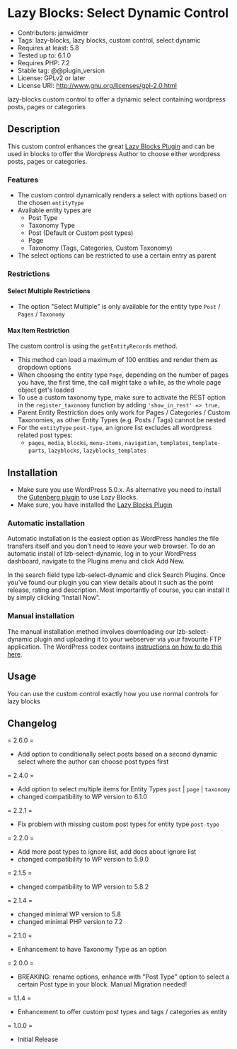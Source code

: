 # Lazy Blocks: Select Dynamic Control

* Contributors: janwidmer
* Tags: lazy-blocks, lazy blocks, custom control, select dynamic
* Requires at least: 5.8
* Tested up to: 6.1.0
* Requires PHP: 7.2
* Stable tag: @@plugin_version
* License: GPLv2 or later
* License URI: <http://www.gnu.org/licenses/gpl-2.0.html>

lazy-blocks custom control to offer a dynamic select containing wordpress posts, pages or categories

## Description

This custom control enhances the great [Lazy Blocks Plugin](https://lazyblocks.com/) and can be used in blocks to offer 
the Wordpress Author to choose either wordpress posts, pages or categories.

### Features

* The custom control dynamically renders a select with options based on the chosen `entityType`
* Available entity types are
  * Post Type
  * Taxonomy Type
  * Post (Default or Custom post types)
  * Page
  * Taxonomy (Tags, Categories, Custom Taxonomy)
* The select options can be restricted to use a certain entry as parent

### Restrictions

#### Select Multiple Restrictions

* The option "Select Multiple" is only available for the entity type `Post` / `Pages` / `Taxonomy`

#### Max Item Restriction

The custom control is using the `getEntityRecords` method.

* This method can load a maximum of 100 entities and render them as dropdown options
* When choosing the entity type `Page`, depending on the number of pages you have, the first time, the call might take
  a while, as the whole page object get's loaded
* To use a custom taxonomy type, make sure to activate the REST option in the `register_taxonomy` function by adding `'show_in_rest' => true,`
* Parent Entity Restriction does only work for Pages / Categories / Custom Taxonomies, as other Entity Types (e.g. Posts / Tags) cannot be nested
* For the `entityType` `post-type`, an ignore list excludes all wordpress related post types:
  * `pages`, `media`, `blocks`, `menu-items`, `navigation`, `templates`, `template-parts`, `lazyblocks`, `lazyblocks_templates`

## Installation

* Make sure you use WordPress 5.0.x. As alternative you need to install the 
  [Gutenberg plugin](https://wordpress.org/plugins/gutenberg/) to use Lazy Blocks.
* Make sure, you have installed the [Lazy Blocks Plugin](https://lazyblocks.com/)

### Automatic installation

Automatic installation is the easiest option as WordPress handles the file transfers itself and you don’t need to 
leave your web browser. To do an automatic install of lzb-select-dynamic, log in to your WordPress dashboard, 
navigate to the Plugins menu and click Add New.

In the search field type lzb-select-dynamic and click Search Plugins. Once you’ve found our plugin you can view details 
about it such as the point release, rating and description. Most importantly of course, you can install it by simply 
clicking “Install Now”.

### Manual installation

The manual installation method involves downloading our lzb-select-dynamic plugin and uploading it to your webserver 
via your favourite FTP application. The WordPress codex contains 
[instructions on how to do this here](https://codex.wordpress.org/Managing_Plugins#Manual_Plugin_Installation).

## Usage

You can use the custom control exactly how you use normal controls for lazy blocks

## Changelog

= 2.6.0 =

* Add option to conditionally select posts based on a second dynamic select where the author can choose post types first

= 2.4.0 =

* Add option to select multiple items for Entity Types `post` | `page` | `taxonomy`
* changed compatibility to WP version to 6.1.0

= 2.2.1 =

* Fix problem with missing custom post types for entity type `post-type`

= 2.2.0 =

* Add more post types to ignore list, add docs about ignore list
* changed compatibility to WP version to 5.9.0

= 2.1.5 =

* changed compatibility to WP version to 5.8.2

= 2.1.4 =

* changed minimal WP version to 5.8
* changed minimal PHP version to 7.2

= 2.1.0 =

* Enhancement to have Taxonomy Type as an option 

= 2.0.0 =

* BREAKING: rename options, enhance with "Post Type" option to select a certain Post type in your block. Manual Migration needed!

= 1.1.4 =

* Enhancement to offer custom post types and tags / categories as entity

= 1.0.0 =

* Initial Release
